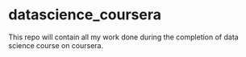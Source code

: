# datascience_coursera
This repo will contain all my work done during the completion of data science course on coursera.
